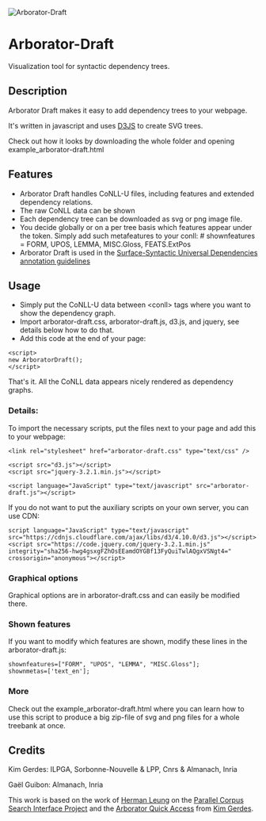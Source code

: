 ![Arborator-Draft](https://repository-images.githubusercontent.com/101870663/5bb5f100-a9d5-11ea-8f87-358b9a26e2a7)


# Arborator-Draft

Visualization tool for syntactic dependency trees.

## Description

Arborator Draft makes it easy to add dependency trees to your webpage. 

It's written in javascript and uses [D3JS](https://d3js.org/) to create SVG trees.

Check out how it looks by downloading the whole folder and opening example_arborator-draft.html

## Features 
- Arborator Draft handles CoNLL-U files, including features and extended dependency relations.
- The raw CoNLL data can be shown
- Each dependency tree can be downloaded as svg or png image file.
- You decide globally or on a per tree basis which features appear under the token. Simply add such metafeatures to your conll: # shownfeatures = FORM, UPOS, LEMMA, MISC.Gloss, FEATS.ExtPos
- Arborator Draft is used in the [Surface-Syntactic Universal Dependencies annotation guidelines](https://surfacesyntacticud.github.io/guidelines/u/)

## Usage 

- Simply put the CoNLL-U data between &lt;conll&gt; tags where you want to show the dependency graph.
- Import arborator-draft.css, arborator-draft.js, d3.js, and jquery, see details below how to do that.
- Add this code at the end of your page:

```
<script>
new ArboratorDraft();
</script>
```
That's it. All the CoNLL data appears nicely rendered as dependency graphs.

### Details:

To import the necessary scripts, put the files next to your page and add this to your webpage:

```
<link rel="stylesheet" href="arborator-draft.css" type="text/css" />

<script src="d3.js"></script>
<script src="jquery-3.2.1.min.js"></script>

<script language="JavaScript" type="text/javascript" src="arborator-draft.js"></script>
```

If you do not want to put the auxiliary scripts on your own server, you can use CDN:

```
script language="JavaScript" type="text/javascript" src="https://cdnjs.cloudflare.com/ajax/libs/d3/4.10.0/d3.js"></script>
<script src="https://code.jquery.com/jquery-3.2.1.min.js" integrity="sha256-hwg4gsxgFZhOsEEamdOYGBf13FyQuiTwlAQgxVSNgt4=" crossorigin="anonymous"></script>
```

### Graphical options
Graphical options are in arborator-draft.css and can easily be modified there.

### Shown features
If you want to modify which features are shown, modify these lines in the arborator-draft.js:

```
shownfeatures=["FORM", "UPOS", "LEMMA", "MISC.Gloss"];
shownmetas=['text_en'];
```

### More
Check out the example_arborator-draft.html where you can learn how to use this script to produce a big zip-file of svg and png files for a whole treebank at once.

## Credits

Kim Gerdes: ILPGA, Sorbonne-Nouvelle & LPP, Cnrs & Almanach, Inria

Gaël Guibon: Almanach, Inria

This work is based on the work of [Herman Leung](http://linguistics.berkeley.edu/~herman/index.php) on the [Parallel Corpus Search Interface Project](http://greeknt.lt.cityu.edu.hk/parallel_web/search.php) and the [Arborator Quick Access](https://arborator.ilpga.fr/q.cgi) from [Kim Gerdes](https://gerdes.fr/).
